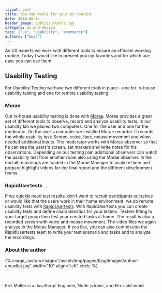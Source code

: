 ```yaml
---
layout: post
title: Top ten tools for your UX routine
date: 2018-06-14
header_image: public/uxtools.jpg
category: ux-and-design
tags: ["ux", "usability", "ecommerce"]
authors: ["Anja"]
---
```


As UX experts we work with different tools to ensure an efficient working routine. Today I would like to present you my favorites and for which use case you can use them.

## Usability Testing

For Usability Testing we have two different tools in place - one for in-house usability testing and one for remote usability testing.

### Morae

Our in-house usability testing is done with [Morae](https://www.techsmith.com/morae.html). Morae provides a great set of different tools to observe, record and analyze usability tests. In our usability lab we placed two computers. One for the user and one for the moderator. On the user's computer we installed Morae recorder. It records the whole usability test: Screen, voice, face, mouse movement and when needed additional inputs. The moderator works with Morae observer so that he can see the users's screen, set markers and write notes for his observations. Depending on our testing plan additional observers can watch the usability test from another room also using the Morae observer. In the end all recordings are loaded in the Morae Manager to analyze them and prepare highlight videos for the final report and the different development teams.   

### RapidUsertests

If we quickly need test results, don't want to recruit participants ourselves or would like that the users work in their home environment, we do remote usability tests with [RapidUsertests](https://rapidusertests.com/). With RapidUsertests you can create usability tests and define characteristics for your testers. Testers fitting to your target group then test your created tasks at home. The result is also a recorded screen with voice and mouse movement. The video files we again analyze in the Morae Manager. If you like, you can also commission the RapidUsertests team to write your test scenario and tasks and to analyze the recordings.








### About the author

{% image_custom image="/assets/img/pages/blog/images/author-emueller.jpg" width="10" align="left" circle %}

<br>
<br>
Erik Müller is a JavaScript Engineer, Node.js lover, and Elixir alchemist.
